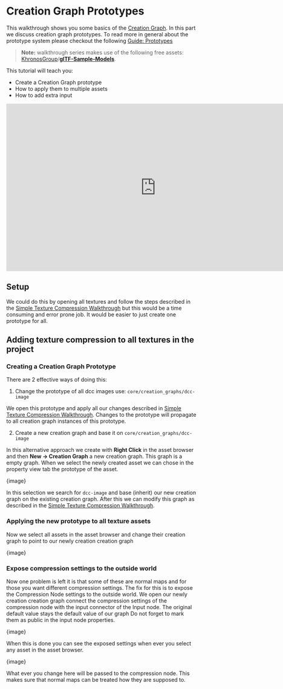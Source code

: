 # Creation Graph Prototypes

This walkthrough shows you some basics of the [Creation Graph]({{the_machinery_book}}/creation_graphs/concept.html). In this part we discuss creation graph prototypes. To read more in general about the prototype system please checkout the following [Guide: Prototypes]({{the_machinery_book}}editing_workflows/prototypes.html)

> **Note:** walkthrough series makes use of the following free assets: [KhronosGroup](https://github.com/KhronosGroup)/**[glTF-Sample-Models](https://github.com/KhronosGroup/glTF-Sample-Models)**.

This tutorial will teach you:

- Create a Creation Graph prototype
- How to apply them to multiple assets
- How to add extra input

<iframe frameborder="0" scrolling="no" marginheight="0" marginwidth="0"width="788.54" height="443" type="text/html" src="https://www.youtube.com/embed/y5Pylqxc0UE?autoplay=0&fs=0&iv_load_policy=3&showinfo=0&rel=0&cc_load_policy=0&start=0&end=0&origin=http://ourmachinery.com"></iframe>



## Setup

We could do this by opening all textures and follow the steps described in the [Simple Texture Compression Walkthrough]({{tutorials}}/creation_graph/introduction_walkthrough/texture_compression.html) but this would be a time consuming and error prone job. It would be easier to just create one prototype for all.

## Adding texture compression to all textures in the project

### Creating a Creation Graph Prototype

There are 2 effective ways of doing this:

1. Change the prototype of all dcc images use: `core/creation_graphs/dcc-image`

We open this prototype and apply all our changes described in  [Simple Texture Compression Walkthrough]({{tutorials}}/creation_graph/introduction_walkthrough/texture_compression.html). Changes to the prototype will propagate to all creation graph instances of this prototype.



2. Create a new creation graph and base it on `core/creation_graphs/dcc-image`

In this alternative approach we create with **Right Click** in the asset browser and then **New -> Creation Graph** a new creation graph. This graph is a empty graph. When we select the newly created asset we can chose in the property view tab the prototype of the asset.

{image}

In this selection we search for `dcc-image` and base (inherit) our new creation graph on the existing creation graph. After this we can modify this graph as described in the [Simple Texture Compression Walkthrough]({{tutorials}}/creation_graph/introduction_walkthrough/texture_compression.html).

### Applying the new prototype to all texture assets

Now we select all assets in the asset browser and change their creation graph to point to our newly creation creation graph

{image}



### Expose compression settings to the outside world

Now one problem is left it is that some of these are normal maps and for those you want different compression settings. The fix for this is to expose the Compression Node settings to the outside world. We open our newly creation creation graph connect the compression settings of the compression node with the input connector of the Input node. The original default value stays the default value of our graph Do not forget to mark them as public in the input node properties.

{image}

When this is done you can see the exposed settings when ever you select any asset in the asset browser.

{image}

What ever you change here will be passed to the compression node. This makes sure that normal maps can be treated how they are supposed to.